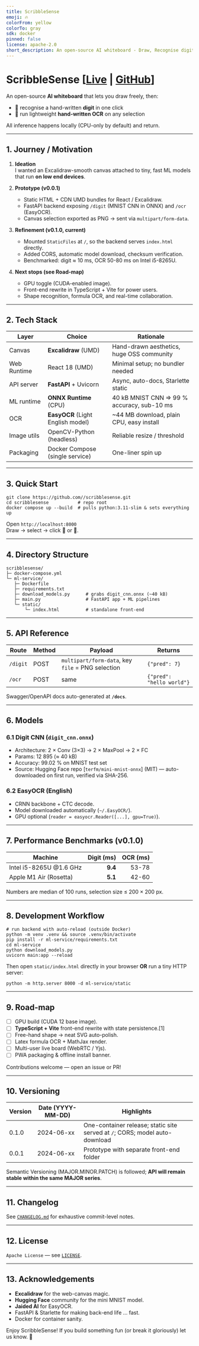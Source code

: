 ```yaml
---
title: ScribbleSense
emoji: 🔥
colorFrom: yellow
colorTo: gray
sdk: docker
pinned: false
license: apache-2.0
short_description: An open-source AI whiteboard - Draw, Recognise digit.
---
```


# ScribbleSense [[Live](https://singharindam.github.io/ScribbleSense/frontend/index.html) | [GitHub](https://github.com/SinghArindam/ScribbleSense)]

An open-source **AI whiteboard** that lets you draw freely, then:

* 🔢 recognise a hand-written **digit** in one click  
* 📝 run lightweight **hand-written OCR** on any selection

All inference happens locally (CPU-only by default) and return.
  


---

## 1. Journey / Motivation

1. **Ideation**  
   I wanted an Excalidraw-smooth canvas attached to tiny, fast ML models that run **on low end devices**.

2. **Prototype (v0.0.1)**  
   * Static HTML + CDN UMD bundles for React / Excalidraw.  
   * FastAPI backend exposing `/digit` (MNIST CNN in ONNX) and `/ocr` (EasyOCR).  
   * Canvas selection exported as PNG → sent via `multipart/form-data`.

3. **Refinement (v0.1.0, current)**  
   * Mounted `StaticFiles` at `/`, so the backend serves `index.html` directly.  
   * Added CORS, automatic model download, checksum verification.  
   * Benchmarked: digit ≈ 10 ms, OCR 50-80 ms on Intel i5-8265U.

4. **Next stops (see Road-map)**  
   * GPU toggle (CUDA-enabled image).  
   * Front-end rewrite in TypeScript + Vite for power users.
   * Shape recognition, formula OCR, and real-time collaboration.

---

## 2. Tech Stack

| Layer        | Choice                              | Rationale                          |
|--------------|-------------------------------------|------------------------------------|
| Canvas       | **Excalidraw** (UMD)                | Hand-drawn aesthetics, huge OSS community |
| Web Runtime  | React 18 (UMD)                      | Minimal setup; no bundler needed   |
| API server   | **FastAPI** + Uvicorn               | Async, auto-docs, Starlette static |
| ML runtime   | **ONNX Runtime** (CPU)              | 40 kB MNIST CNN ⇒ 99 % accuracy, sub-10 ms |
| OCR          | **EasyOCR** (Light English model)   | ~44 MB download, plain CPU, easy install |
| Image utils  | OpenCV-Python (headless)            | Reliable resize / threshold        |
| Packaging    | Docker Compose (single service)     | One-liner spin up                  |

---

## 3. Quick Start

```
git clone https://github.com//scribblesense.git
cd scribblesense           # repo root
docker compose up --build  # pulls python:3.11-slim & sets everything up
```

Open `http://localhost:8000`  
Draw → select → click **🔢** or **📝**.

---

## 4. Directory Structure

```
scribblesense/
├─ docker-compose.yml
└─ ml-service/
   ├─ Dockerfile
   ├─ requirements.txt
   ├─ download_models.py      # grabs digit_cnn.onnx (~40 kB)
   ├─ main.py                 # FastAPI app + ML pipelines
   └─ static/
       └─ index.html          # standalone front-end
```

---

## 5. API Reference

| Route   | Method | Payload                        | Returns        |
|---------|--------|--------------------------------|----------------|
| `/digit`| POST   | `multipart/form-data`, key `file` = PNG selection | `{"pred": 7}` |
| `/ocr`  | POST   | same                           | `{"pred": "hello world"}` |

Swagger/OpenAPI docs auto-generated at **`/docs`**.

---

## 6. Models

### 6.1 Digit CNN (`digit_cnn.onnx`)
* Architecture: 2 × Conv (3×3) → 2 × MaxPool → 2 × FC  
* Params: 12 895 (≈ 40 kB)  
* Accuracy: 99.02 % on MNIST test set  
* Source: Hugging Face repo [`terfm/mini-mnist-onnx`] (MIT) — auto-downloaded on first run, verified via SHA-256.

### 6.2 EasyOCR (English)
* CRNN backbone + CTC decode.  
* Model downloaded automatically (`~/.EasyOCR/`).  
* GPU optional (`reader = easyocr.Reader([...], gpu=True)`).

---

## 7. Performance Benchmarks (v0.1.0)

| Machine                 | Digit (ms) | OCR (ms) |
|-------------------------|-----------:|---------:|
| Intel i5-8265U @1.6 GHz | **9.4**    | 53-78    |
| Apple M1 Air (Rosetta)  | **5.1**    | 42-60    |

Numbers are median of 100 runs, selection size ≤ 200 × 200 px.

---

## 8. Development Workflow

```
# run backend with auto-reload (outside Docker)
python -m venv .venv && source .venv/bin/activate
pip install -r ml-service/requirements.txt
cd ml-service
python download_models.py
uvicorn main:app --reload
```

Then open `static/index.html` directly in your browser **OR** run a tiny HTTP server:

```
python -m http.server 8000 -d ml-service/static
```

---

## 9. Road-map

- [ ] GPU build (CUDA 12 base image).  
- [ ] **TypeScript + Vite** front-end rewrite with state persistence.[1]  
- [ ] Free-hand shape → neat SVG auto-polish.  
- [ ] Latex formula OCR + MathJax render.  
- [ ] Multi-user live board (WebRTC / Yjs).  
- [ ] PWA packaging & offline install banner.  

Contributions welcome — open an issue or PR!

---

## 10. Versioning

| Version | Date (YYYY-MM-DD) | Highlights |
|---------|------------------|------------|
| 0.1.0   | 2024-06-xx        | One-container release; static site served at `/`; CORS; model auto-download |
| 0.0.1   | 2024-06-xx        | Prototype with separate front-end folder |

Semantic Versioning (MAJOR.MINOR.PATCH) is followed; **API will remain stable within the same MAJOR series**.

---

## 11. Changelog

See [`CHANGELOG.md`](CHANGELOG.md) for exhaustive commit-level notes.

---

## 12. License

`Apache License` — see [`LICENSE`](LICENSE).

---

## 13. Acknowledgements

* **Excalidraw** for the web-canvas magic.  
* **Hugging Face** community for the mini MNIST model.  
* **Jaided AI** for EasyOCR.  
* FastAPI & Starlette for making back-end life … fast.  
* Docker for container sanity.

Enjoy ScribbleSense! If you build something fun (or break it gloriously) let us know. 🚀

